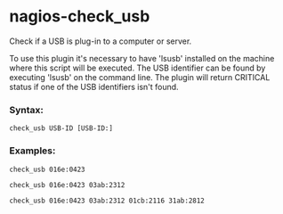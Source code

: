 # nagios-check_usb

Check if a USB is plug-in to a computer or server.

To use this plugin it's necessary to have 'lsusb' installed on the machine where this script will be executed.
The USB identifier can be found by executing 'lsusb' on the command line.
The plugin will return CRITICAL status if one of the USB identifiers isn't found.

### Syntax:
    check_usb USB-ID [USB-ID:]


### Examples:
``` check_usb 016e:0423 ```

``` check_usb 016e:0423 03ab:2312 ```

``` check_usb 016e:0423 03ab:2312 01cb:2116 31ab:2812 ```

